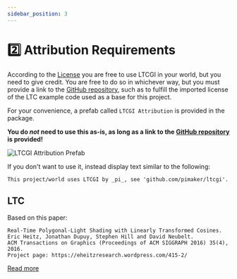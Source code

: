 ```yaml
---
sidebar_position: 3
---
```


# 2️⃣ Attribution Requirements

According to the [License](https://raw.githubusercontent.com/PiMaker/ltcgi/main/LICENSE) you are free to use LTCGI in your world, but you need to give credit. You are free to do so in whichever way, but you must provide a link to the [GitHub repository](https://github.com/pimaker/ltcgi), such as to fulfill the imported license of the LTC example code used as a base for this project.

For your convenience, a prefab called `LTCGI Attribution` is provided in the package.

**You do _not_ need to use this as-is, as long as a link to the [GitHub repository](https://github.com/pimaker/ltcgi) is provided!**

![LTCGI Attribution Prefab](https://github.com/PiMaker/ltcgi/raw/main/Screenshots/attribution.jpg)

If you don't want to use it, instead display text similar to the following:

```
This project/world uses LTCGI by _pi_, see 'github.com/pimaker/ltcgi'.
```

## LTC

Based on this paper:
```
Real-Time Polygonal-Light Shading with Linearly Transformed Cosines.
Eric Heitz, Jonathan Dupuy, Stephen Hill and David Neubelt.
ACM Transactions on Graphics (Proceedings of ACM SIGGRAPH 2016) 35(4), 2016.
Project page: https://eheitzresearch.wordpress.com/415-2/
```
[Read more](https://eheitzresearch.wordpress.com/415-2/)
